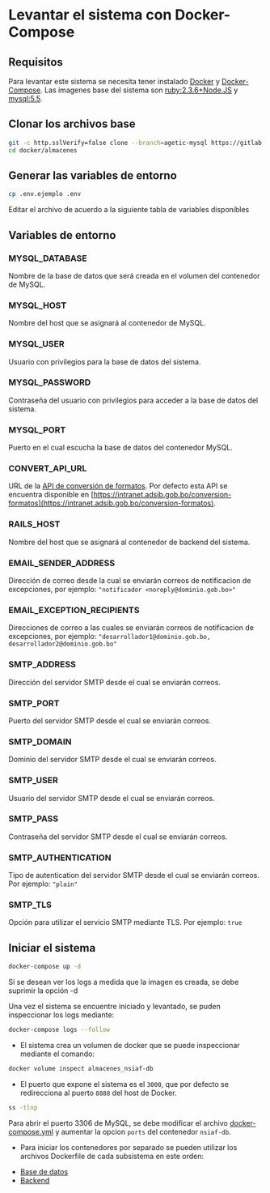 # Levantar el sistema con Docker-Compose

## Requisitos

Para levantar este sistema se necesita tener instalado [Docker](https://docs.docker.com/install/linux/docker-ce/debian/) y [Docker-Compose](https://docs.docker.com/compose/install/). Las imagenes base del sistema son [ruby:2.3.6+Node.JS](https://hub.docker.com/r/scardon/ruby-node-alpine/) y [mysql:5.5](https://hub.docker.com/_/mysql/).

## Clonar los archivos base

```sh
git -c http.sslVerify=false clone --branch=agetic-mysql https://gitlab.geo.gob.bo/adsib/nsiaf.git
cd docker/almacenes
```

## Generar las variables de entorno

```sh
cp .env.ejemplo .env
```

Editar el archivo de acuerdo a la siguiente tabla de variables disponibles

## Variables de entorno

### MYSQL_DATABASE

Nombre de la base de datos que será creada en el volumen del contenedor de MySQL.

### MYSQL_HOST

Nombre del host que se asignará al contenedor de MySQL.

### MYSQL_USER

Usuario con privilegios para la base de datos del sistema.

### MYSQL_PASSWORD

Contraseña del usuario con privilegios para acceder a la base de datos del sistema.

### MYSQL_PORT

Puerto en el cual escucha la base de datos del contenedor MySQL.

### CONVERT_API_URL

URL de la [API de conversión de formatos](https://gitlab.geo.gob.bo/bolivia-libre/conversion-formatos). Por defecto esta API se encuentra disponible en [https://intranet.adsib.gob.bo/conversion-formatos](https://intranet.adsib.gob.bo/conversion-formatos).

### RAILS_HOST

Nombre del host que se asignará al contenedor de backend del sistema.

### EMAIL_SENDER_ADDRESS

Dirección de correo desde la cual se enviarán correos de notificacion de excepciones, por ejemplo: `"notificador <noreply@dominio.gob.bo>"`

### EMAIL_EXCEPTION_RECIPIENTS

Direcciones de correo a las cuales se enviarán correos de notificacion de excepciones, por ejemplo: `"desarrollador1@dominio.gob.bo, desarrollador2@dominio.gob.bo"`

### SMTP_ADDRESS

Dirección del servidor SMTP desde el cual se enviarán correos.

### SMTP_PORT

Puerto del servidor SMTP desde el cual se enviarán correos.

### SMTP_DOMAIN

Dominio del servidor SMTP desde el cual se enviarán correos.

### SMTP_USER

Usuario del servidor SMTP desde el cual se enviarán correos.

### SMTP_PASS

Contraseña del servidor SMTP desde el cual se enviarán correos.

### SMTP_AUTHENTICATION

Tipo de autentication del servidor SMTP desde el cual se enviarán correos. Por ejemplo: `"plain"`

### SMTP_TLS

Opción para utilizar el servicio SMTP mediante TLS. Por ejemplo: `true`

## Iniciar el sistema


```sh
docker-compose up -d
```

Si se desean ver los logs a medida que la imagen es creada, se debe suprimir la opción -d

Una vez el sistema se encuentre iniciado y levantado, se puden inspeccionar los logs mediante:

```sh
docker-compose logs --follow
```

* El sistema crea un volumen de docker que se puede inspeccionar mediante el comando:

```sh
docker volume inspect almacenes_nsiaf-db
```

* El puerto que expone el sistema es el `3000`, que por defecto se redirecciona al puerto `8888` del host de Docker.

```sh
ss -tlnp
```

Para abrir el puerto 3306 de MySQL, se debe modificar el archivo [docker-compose.yml](./docker-compose.yml) y aumentar la opcion `ports`  del contenedor `nsiaf-db`.

* Para iniciar los contenedores por separado se pueden utilizar los archivos Dockerfile de cada subsistema en este orden:

- [Base de datos](./db/README.md)
- [Backend](./backend/README.md)

